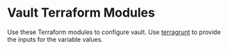# Vault Terraform Modules

Use these Terraform modules to configure vault.  Use [terragrunt](https://gruntwork.io) to provide the inputs for the variable values.


